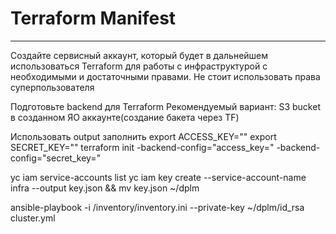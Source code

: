 # Terraform Manifest
----

Создайте сервисный аккаунт, который будет в дальнейшем использоваться Terraform для работы с инфраструктурой с необходимыми и достаточными правами. Не стоит использовать права суперпользователя

Подготовьте backend для Terraform Рекомендуемый вариант: S3 bucket в созданном ЯО аккаунте(создание бакета через TF)

Использовать output заполнить
export ACCESS_KEY=""
export SECRET_KEY=""
terraform init -backend-config="access_key=" -backend-config="secret_key="

yc iam service-accounts list
yc iam key create --service-account-name infra --output key.json && mv key.json ~/dplm

ansible-playbook -i /inventory/inventory.ini --private-key ~/dplm/id_rsa cluster.yml